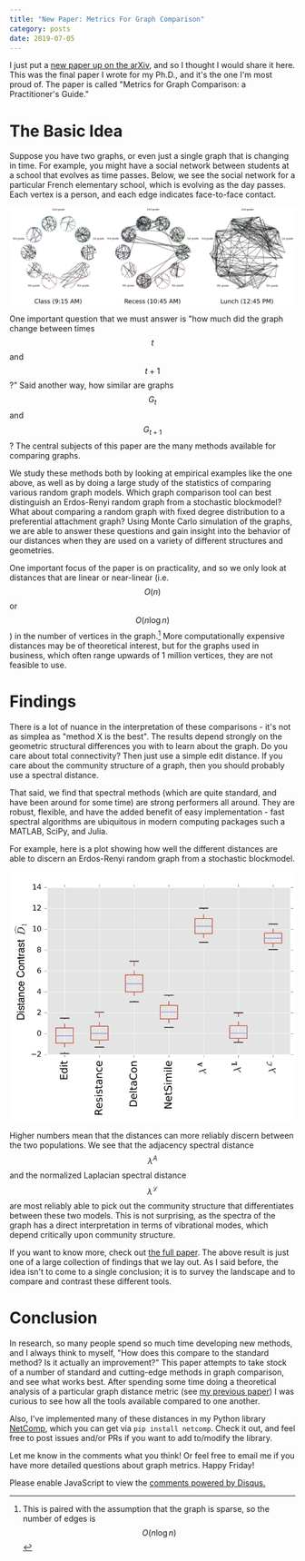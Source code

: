 ```yaml
---
title: "New Paper: Metrics For Graph Comparison"
category: posts
date: 2019-07-05
---
```


I just put a [new paper up on the arXiv][1], and so I thought I would share it
here. This was the final paper I wrote for my Ph.D., and it's the one I'm most proud
of. The paper is called "Metrics for Graph Comparison: a Practitioner's Guide."

# The Basic Idea

Suppose you have two graphs, or even just a single graph that is changing in time. For
example, you might have a social network between students at a school that evolves as
time passes. Below, we see the social network for a particular French elementary school,
which is evolving as the day passes. Each vertex is a person, and each edge indicates
face-to-face contact.

![Primary School Graphs](/assets/images/research/class_graphs.png)

One important question that we must answer is "how much did the graph change between
times $$t$$ and $$t+1$$?" Said another way, how similar are graphs $$G_t$$ and
$$G_{t+1}$$? The central subjects of this paper are the many methods available for
comparing graphs.

We study these methods both by looking at empirical examples like the one above, as well
as by doing a large study of the statistics of comparing various random graph
models. Which graph comparison tool can best distinguish an Erdos-Renyi random graph
from a stochastic blockmodel? What about comparing a random graph with fixed degree
distribution to a preferential attachment graph? Using Monte Carlo simulation of the
graphs, we are able to answer these questions and gain insight into the behavior of our
distances when they are used on a variety of different structures and geometries.

One important focus of the paper is on practicality, and so we only look at distances
that are linear or near-linear (i.e. $$O(n)$$ or $$O(n \log n)$$) in the number of
vertices in the graph.[^fnote1] More computationally expensive distances may be of
theoretical interest, but for the graphs used in business, which often range upwards of
1 million vertices, they are not feasible to use.

# Findings

There is a lot of nuance in the interpretation of these comparisons - it's not as
simplea as "method X is the best". The results depend strongly on the geometric
structural differences you with to learn about the graph. Do you care about total
connectivity? Then just use a simple edit distance. If you care about the community
structure of a graph, then you should probably use a spectral distance.

That said, we find that spectral methods (which are quite standard, and have been around
for some time) are strong performers all around. They are robust, flexible, and have the
added benefit of easy implementation - fast spectral algorithms are ubiquitous in modern
computing packages such a MATLAB, SciPy, and Julia.

For example, here is a plot showing how well the different distances are able to discern
an Erdos-Renyi random graph from a stochastic blockmodel.

![ER_SBM_Comparison](/assets/images/metric_comparison_plot.png)

Higher numbers mean that the distances can more reliably discern between the two
populations. We see that the adjacency spectral distance $$\lambda^A$$ and the
normalized Laplacian spectral distance $$\lambda^{\mathcal L}$$ are most reliably able
to pick out the community structure that differentiates between these two models. This
is not surprising, as the spectra of the graph has a direct interpretation in terms of
vibrational modes, which depend critically upon community structure.

If you want to know more, check out [the full paper][1]. The above result is just one of
a large collection of findings that we lay out. As I said before, the idea isn't to come
to a single conclusion; it is to survey the landscape and to compare and contrast these
different tools.

# Conclusion

In research, so many people spend so much time developing new methods, and I always
think to myself, "How does this compare to the standard method? Is it actually an
improvement?" This paper attempts to take stock of a number of standard and cutting-edge
methods in graph comparison, and see what works best. After spending some time doing a
theoretical analysis of a particular graph distance metric (see [my previous paper][3])
I was curious to see how all the tools available compared to one another.

Also, I've implemented many of these distances in my Python library [NetComp][2], which
you can get via `pip install netcomp`. Check it out, and feel free to post issues and/or
PRs if you want to add to/modify the library.

Let me know in the comments what you think! Or feel free to email me if you
have more detailed questions about graph metrics. Happy Friday!

<!-------------------------------- FOOTER ----------------------------> 


[1]: https://www.biorxiv.org/content/10.1101/611509v1

[2]: https://www.github.com/peterewills/netcomp

[3]: https://arxiv.org/abs/1707.07362

[^fnote1]: This is paired with the assumption that the graph is sparse, so the
    number of edges is $$O(n \log n)$$

<!-- Wish we could put this in _includes/scripts.html. But it doesn't run from -->
<!-- there. It needs to be run at the bottom of the file, rather than at the   -->
<!-- top; perhaps that has something to do with it. Anyways, I'll just include -->
<!-- this chunk of HTML at the footer of all my posts, even though its fugly.  -->

<div id="disqus_thread"></div>
<script>

/**
*  RECOMMENDED CONFIGURATION VARIABLES: EDIT AND UNCOMMENT THE SECTION BELOW TO INSERT DYNAMIC VALUES FROM YOUR PLATFORM OR CMS.
*  LEARN WHY DEFINING THESE VARIABLES IS IMPORTANT: https://disqus.com/admin/universalcode/#configuration-variables*/
/*
var disqus_config = function () {
this.page.url = PAGE_URL;  // Replace PAGE_URL with your page's canonical URL variable
this.page.identifier = PAGE_IDENTIFIER; // Replace PAGE_IDENTIFIER with your page's unique identifier variable
};
*/
(function() { // DON'T EDIT BELOW THIS LINE
var d = document, s = d.createElement('script');
s.src = 'https://pwills-com.disqus.com/embed.js';
s.setAttribute('data-timestamp', +new Date());
(d.head || d.body).appendChild(s);
})();
</script>
<noscript>Please enable JavaScript to view the <a href="https://disqus.com/?ref_noscript">comments powered by Disqus.</a></noscript>

